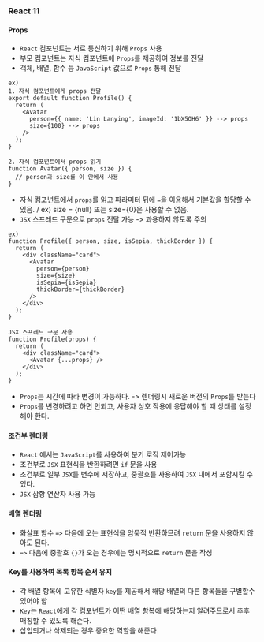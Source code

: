 ### React 11

#### Props
- `React` 컴포넌트는 서로 통신하기 위해 `Props` 사용
- 부모 컴포넌트는 자식 컴포넌트에 `Props`를 제공하여 정보를 전달
- 객체, 배열, 함수 등 `JavaScript` 값으로 `Props` 통해 전달
```
ex) 
1. 자식 컴포넌트에게 props 전달
export default function Profile() {
  return (
    <Avatar
      person={{ name: 'Lin Lanying', imageId: '1bX5QH6' }} --> props
      size={100} --> props
    />
  );
}

2. 자식 컴포넌트에서 props 읽기
function Avatar({ person, size }) {
  // person과 size를 이 안에서 사용
}
```
- 자식 컴포넌트에서 `props`를 읽고 파라미터 뒤에 `=`을 이용해서 기본값을 할당할 수 있음. / ex) size = {null} 또는 size={0}은 사용할 수 없음.
- `JSX` 스프레드 구문으로 `props` 전달 가능 -> 과용하지 않도록 주의
```
ex) 
function Profile({ person, size, isSepia, thickBorder }) {
  return (
    <div className="card">
      <Avatar
        person={person}
        size={size}
        isSepia={isSepia}
        thickBorder={thickBorder}
      />
    </div>
  );
}

JSX 스프레드 구문 사용
function Profile(props) {
  return (
    <div className="card">
      <Avatar {...props} />
    </div>
  );
}

```
- `Props`는 시간에 따라 변경이 가능하다. -> 렌더링시 새로운 버전의 `Props`를 받는다
- `Props`를 변경하려고 하면 안되고, 사용자 상호 작용에 응답해야 할 때 상태를 설정해야 한다.

#### 조건부 렌더링
- `React` 에서는 `JavaScript`를 사용하여 분기 로직 제어가능
- 조건부로 `JSX` 표현식을 반환하려면 `if` 문을 사용
- 조건부로 일부 `JSX`를 변수에 저장하고, 중괄호를 사용하여 `JSX` 내에서 포함시킬 수 있다.
- `JSX` 삼항 연산자 사용 가능

#### 배열 렌더링
- 화살표 함수 `=>` 다음에 오는 표현식을 암묵적 반환하므려 `return` 문을 사용하지 않아도 된다.
- `=>` 다음에 중괄호 `{}`가 오는 경우에는 명시적으로 `return` 문을 작성

#### Key를 사용하여 목록 항목 순서 유지
- 각 배열 항목에 고유한 식별자 `key`를 제공해서 해당 배열의 다른 항목들을 구별할수 있어야 함
- `Key`는 `React`에게 각 컴포넌트가 어떤 배열 항복에 해당하는지 알려주므로서 추후 매칭할 수 있도록 해준다.
- 삽입되거나 삭제되는 경우 중요한 역할을 해준다